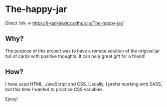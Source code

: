 # The-happy-jar

Direct link -> https://j-galkiewicz.github.io/The-happy-jar/

## Why?
The purpose of this project was to have a remote solution of the original jar full of cards with positive thoughts. It can be a great gift for a friend!

## How?
I have used HTML, JavaScript and CSS. Usually, I prefer working with SASS, but this time I wanted to practice CSS variables.

Ejnoy!

